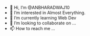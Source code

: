 - 👋 Hi, I’m @ANBHARADWAJ10
- 👀 I’m interested in Almost Everything.
- 🌱 I’m currently learning Web Dev
- 💞️ I’m looking to collaborate on ...
- 📫 How to reach me ...

<!---
ANBHARADWAJ10/ANBHARADWAJ10 is a ✨ special ✨ repository because its `README.md` (this file) appears on your GitHub profile.
You can click the Preview link to take a look at your changes.
--->
